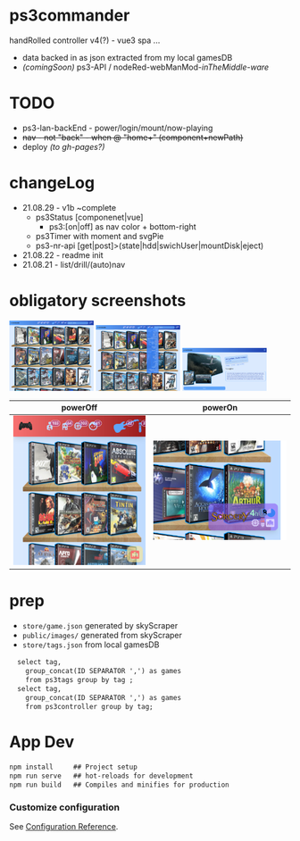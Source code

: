 # ps3commander
handRolled controller v4(?) - vue3 spa ...
 - data backed in as json extracted from my local gamesDB
 - *(comingSoon)* ps3-API / nodeRed-webManMod-_inTheMiddle-ware_

# TODO
- ps3-lan-backEnd - power/login/mount/now-playing
- ~~nav - not "back" - when @ "home+" (component+newPath)~~
- deploy _(to gh-pages?)_
# changeLog
- 21.08.29 - v1b ~complete
  - ps3Status [componenet|vue] 
    - ps3:[on|off] as nav color + bottom-right
  - ps3Timer with moment and svgPie
  - ps3-nr-api [get|post]>(state|hdd|swichUser|mountDisk|eject)
- 21.08.22 - readme init
- 21.08.21 - list/drill/(auto)nav

# obligatory screenshots
<img src="src/assets/screens/screen1.png?raw=true" style="width: 30%;">
<img src="src/assets/screens/screen2.png?raw=true" style="width: 30%;">
<img src="src/assets/screens/screen3.png?raw=true" style="width: 30%;">

| powerOff | powerOn |
|:--:|:--:|
|![powerOff](src/assets/screens/ps3statusOff.png?raw=true)|![powerOff](src/assets/screens/ps3status.png?raw=true)|

# prep
- `store/game.json` generated by skyScraper
- `public/images/` generated from skyScraper
- `store/tags.json` from local gamesDB
```
  select tag, 
    group_concat(ID SEPARATOR ',') as games 
    from ps3tags group by tag ;
  select tag, 
    group_concat(ID SEPARATOR ',') as games 
    from ps3controller group by tag;  
```

# App Dev
```
npm install     ## Project setup
npm run serve   ## hot-reloads for development
npm run build   ## Compiles and minifies for production
```

### Customize configuration
See [Configuration Reference](https://cli.vuejs.org/config/).
